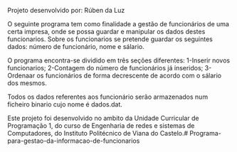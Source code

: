 Projeto desenvolvido por: Rúben da Luz

O seguinte programa tem como finalidade a gestão de funcionários de uma certa impresa, onde se possa guardar e manipular os dados destes funcionarios.
Sobre os funcionarios se pretende guardar os seguintes dados: número de funcionário, nome e sálario.

O programa encontra-se dividido em três seções diferentes:
1-Inserir novos funcionarios;
2-Contagem do número de funcionários já inseridos;
3-Ordenaar os funcionários de forma decrescente de acordo com o sálario dos mesmos.

Todos os dados referentes aos funcionário serão armazenados num ficheiro binario cujo nome é dados.dat.

Este projeto foi desenvolvido no ambito da Unidade Curricular de Programação 1, do curso de Engenharia de redes e sistemas de Computadores, do Instituto Politécnico de Viana do Castelo.# Programa-para-gestao-da-informacao-de-funcionarios
